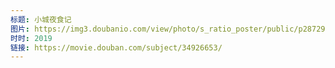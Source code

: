 ```yaml
---
标题: 小城夜食记
图片: https://img3.doubanio.com/view/photo/s_ratio_poster/public/p2872916242.jpg
时时: 2019
链接: https://movie.douban.com/subject/34926653/
---
```


